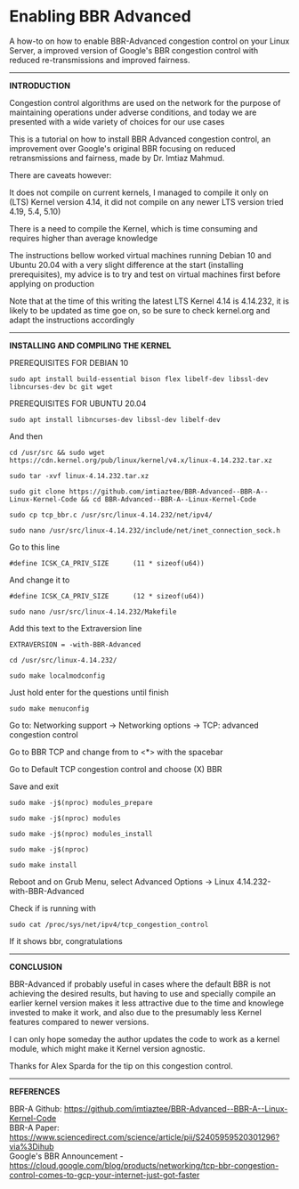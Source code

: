 # Enabling BBR Advanced

A how-to on how to enable BBR-Advanced congestion control on your Linux Server, a improved version of Google's BBR congestion control with reduced re-transmissions and improved fairness.

---

<b>INTRODUCTION</b>

Congestion control algorithms are used on the network for the purpose of maintaining operations under adverse conditions, and today we are presented with a wide variety of choices for our use cases

This is a tutorial on how to install BBR Advanced congestion control, an improvement over Google's original BBR focusing on reduced retransmissions and fairness, made by Dr. Imtiaz Mahmud.

There are caveats however:

It does not compile on current kernels, I managed to compile it only on (LTS) Kernel version 4.14, it did not compile on any newer LTS version tried 4.19, 5.4, 5.10)

There is a need to compile the Kernel, which is time consuming and requires higher than average knowledge

The instructions bellow worked virtual machines running Debian 10 and Ubuntu 20.04 with a very slight difference at the start (installing prerequisites), my advice is to try and test on virtual machines first before applying on production

Note that at the time of this writing the latest LTS Kernel 4.14 is 4.14.232, it is likely to be updated as time goe on, so be sure to check kernel.org and adapt the instructions accordingly

---

<b>INSTALLING AND COMPILING THE KERNEL</b>

PREREQUISITES FOR DEBIAN 10

    sudo apt install build-essential bison flex libelf-dev libssl-dev libncurses-dev bc git wget

PREREQUISITES FOR UBUNTU 20.04

    sudo apt install libncurses-dev libssl-dev libelf-dev

And then

    cd /usr/src && sudo wget https://cdn.kernel.org/pub/linux/kernel/v4.x/linux-4.14.232.tar.xz

    sudo tar -xvf linux-4.14.232.tar.xz

    sudo git clone https://github.com/imtiaztee/BBR-Advanced--BBR-A--Linux-Kernel-Code && cd BBR-Advanced--BBR-A--Linux-Kernel-Code

    sudo cp tcp_bbr.c /usr/src/linux-4.14.232/net/ipv4/

    sudo nano /usr/src/linux-4.14.232/include/net/inet_connection_sock.h

Go to this line

    #define ICSK_CA_PRIV_SIZE      (11 * sizeof(u64))

And change it to

    #define ICSK_CA_PRIV_SIZE      (12 * sizeof(u64))

    sudo nano /usr/src/linux-4.14.232/Makefile

Add this text to the Extraversion line

    EXTRAVERSION = -with-BBR-Advanced

    cd /usr/src/linux-4.14.232/

    sudo make localmodconfig

Just hold enter for the questions until finish

    sudo make menuconfig

Go to: Networking support → Networking options → TCP: advanced congestion control

Go to BBR TCP and change from <M> to <*> with the spacebar

Go to Default TCP congestion control and choose (X) BBR

Save and exit

    sudo make -j$(nproc) modules_prepare

    sudo make -j$(nproc) modules

    sudo make -j$(nproc) modules_install

    sudo make -j$(nproc)

    sudo make install

Reboot and on Grub Menu, select Advanced Options -> Linux 4.14.232-with-BBR-Advanced

Check if is running with

    sudo cat /proc/sys/net/ipv4/tcp_congestion_control

If it shows bbr, congratulations


---

<b>CONCLUSION</b>

BBR-Advanced if probably useful in cases where the default BBR is not achieving the desired results, but having to use and specially compile an earlier kernel version makes it less attractive due to the time and knowlege invested to make it work, and also due to the presumably less Kernel features compared to newer versions.

I can only hope someday the author updates the code to work as a kernel module, which might make it Kernel version agnostic.

Thanks for Alex Sparda for the tip on this congestion control.

---

<b>REFERENCES</b>

BBR-A Github: https://github.com/imtiaztee/BBR-Advanced--BBR-A--Linux-Kernel-Code</br>
BBR-A Paper: https://www.sciencedirect.com/science/article/pii/S2405959520301296?via%3Dihub</br>
Google's BBR Announcement - https://cloud.google.com/blog/products/networking/tcp-bbr-congestion-control-comes-to-gcp-your-internet-just-got-faster</br>
